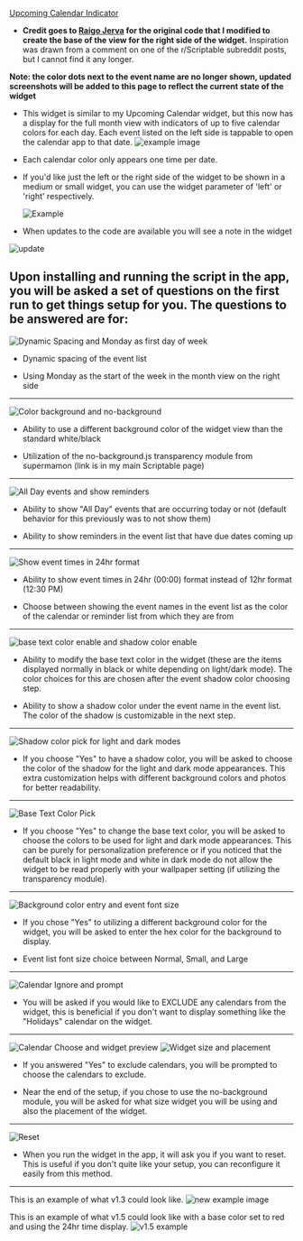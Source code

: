 [Upcoming Calendar Indicator](Upcoming%20Calendar%20Indicator.js)  
* **Credit goes to [Raigo Jerva](https://gist.github.com/rudotriton/b51d227c3d1d9cb497829ae45583224f#instructions) for the original code that I modified to create the base of the view for the right side of the widget.**
    Inspiration was drawn from a comment on one of the r/Scriptable subreddit posts, but I cannot find it any longer. 

**Note: the color dots next to the event name are no longer shown, updated screenshots will be added to this page to reflect the current state of the widget**

* This widget is similar to my Upcoming Calendar widget, but this now has a display for the full month view with indicators of up to five calendar colors for each day. Each event listed on the left side is tappable to open the calendar app to that date. 
![example image](https://i.imgur.com/0QVdD7s.jpg)
* Each calendar color only appears one time per date.
* If you'd like just the left or the right side of the widget to be shown in a medium or small widget, you can use the widget parameter of 'left' or 'right' respectively.
        
    ![Example](https://i.imgur.com/ri9Wzwr.jpg)
* When updates to the code are available you will see a note in the widget
      
![update](https://i.imgur.com/owe3L3W.jpg)

Upon installing and running the script in the app, you will be asked a set of questions on the first run to get things setup for you. The questions to be answered are for:   
---
  ![Dynamic Spacing and Monday as first day of week](https://i.imgur.com/ZTMxt3g.jpg)
        
  * Dynamic spacing of the event list

  * Using Monday as the start of the week in the month view on the right side
---        
  ![Color background and no-background](https://i.imgur.com/cdCuM29.jpg)
  * Ability to use a different background color of the widget view than the standard white/black

  * Utilization of the no-background.js transparency module from supermamon (link is in my main Scriptable page)
---        
  ![All Day events and show reminders](https://i.imgur.com/LsQQrTk.jpg)
  * Ability to show "All Day" events that are occurring today or not (default behavior for this previously was to not show them)
  
  * Ability to show reminders in the event list that have due dates coming up
---        
  ![Show event times in 24hr format](https://i.imgur.com/KbHeWST.jpg)
  * Ability to show event times in 24hr (00:00) format instead of 12hr format (12:30 PM)
  
  * Choose between showing the event names in the event list as the color of the calendar or reminder list from which they are from
---        
  ![base text color enable and shadow color enable](https://i.imgur.com/IeYQwnT.jpg)
  * Ability to modify the base text color in the widget (these are the items displayed normally in black or white depending on light/dark mode). The color choices for this are chosen after the event shadow color choosing step.
  
  * Ability to show a shadow color under the event name in the event list. The color of the shadow is customizable in the next step. 
---        
  ![Shadow color pick for light and dark modes](https://i.imgur.com/hYEjkmo.jpg)
  * If you choose "Yes" to have a shadow color, you will be asked to choose the color of the shadow for the light and dark mode appearances. This extra customization helps with different background colors and photos for better readability.
---        
  ![Base Text Color Pick](https://i.imgur.com/1sZ281Q.jpg)
  * If you choose "Yes" to change the base text color, you will be asked to choose the colors to be used for light and dark mode appearances. This can be purely for personalization preference or if you noticed that the default black in light mode and white in dark mode do not allow the widget to be read properly with your wallpaper setting (if utilizing the transparency module).
---        
  ![Background color entry and event font size](https://i.imgur.com/K1cBxB9.jpg)
  * If you chose "Yes" to utilizing a different background color for the widget, you will be asked to enter the hex color for the background to display.
      
  * Event list font size choice between Normal, Small, and Large
---        
  ![Calendar Ignore and prompt](https://i.imgur.com/a7q2AOU.jpg)
  * You will be asked if you would like to EXCLUDE any calendars from the widget, this is beneficial if you don't want to display something like the "Holidays" calendar on the widget. 
---         
  ![Calendar Choose and widget preview](https://i.imgur.com/LKFvBz7.jpg)
  ![Widget size and placement](https://i.imgur.com/HtO8kXN.jpg)
  * If you answered "Yes" to exclude calendars, you will be prompted to choose the calendars to exclude. 

* Near the end of the setup, if you chose to use the no-background module, you will be asked for what size widget you will be using and also the placement of the widget. 
--- 
![Reset](https://i.imgur.com/w7kYZB9.jpg)
* When you run the widget in the app, it will ask you if you want to reset. This is useful if you don't quite like your setup, you can reconfigure it easily from this method. 
--- 
This is an example of what v1.3 could look like. 
![new example image]( https://i.imgur.com/iUci7ty.jpg)

This is an example of what v1.5 could look like with a base color set to red and using the 24hr time display. 
![v1.5 example](https://i.imgur.com/CORi5YL.jpg)
